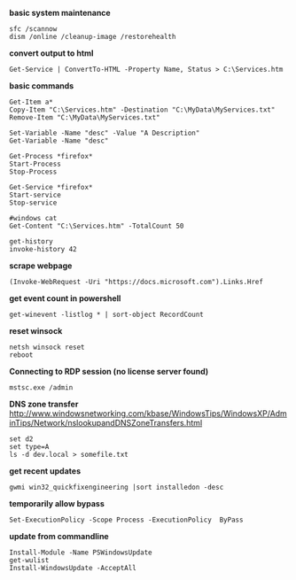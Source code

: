 **basic system maintenance**
```
sfc /scannow
dism /online /cleanup-image /restorehealth
```

**convert output to html**
```
Get-Service | ConvertTo-HTML -Property Name, Status > C:\Services.htm
```

**basic commands**
```
Get-Item a*
Copy-Item "C:\Services.htm" -Destination "C:\MyData\MyServices.txt"
Remove-Item "C:\MyData\MyServices.txt"

Set-Variable -Name "desc" -Value "A Description"
Get-Variable -Name "desc"

Get-Process *firefox*
Start-Process
Stop-Process

Get-Service *firefox*
Start-service
Stop-service

#windows cat
Get-Content "C:\Services.htm" -TotalCount 50

get-history
invoke-history 42
```

**scrape webpage**
```
(Invoke-WebRequest -Uri "https://docs.microsoft.com").Links.Href
```

**get event count in powershell**
```
get-winevent -listlog * | sort-object RecordCount
```

**reset winsock**
```
netsh winsock reset
reboot
```

**Connecting to RDP session (no license server found)**
```
mstsc.exe /admin
```

**DNS zone transfer**
http://www.windowsnetworking.com/kbase/WindowsTips/WindowsXP/AdminTips/Network/nslookupandDNSZoneTransfers.html
```
set d2
set type=A
ls -d dev.local > somefile.txt
```

**get recent updates**
```
gwmi win32_quickfixengineering |sort installedon -desc
```

**temporarily allow bypass**
```
Set-ExecutionPolicy -Scope Process -ExecutionPolicy  ByPass
```

**update from commandline**
```
Install-Module -Name PSWindowsUpdate
get-wulist
Install-WindowsUpdate -AcceptAll
```
